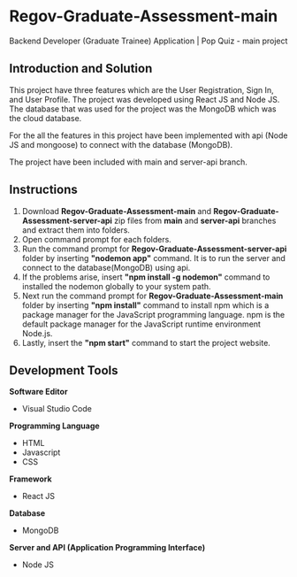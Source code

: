 # Regov-Graduate-Assessment-main 

Backend Developer (Graduate Trainee) Application | Pop Quiz - main project

## Introduction and Solution

This project have three features which are the User Registration, Sign In, and User Profile. The project was developed using React JS and Node JS. The database that was used for the project was the MongoDB which was the cloud database. 

For the all the features in this project have been implemented with api (Node JS and mongoose) to connect with the database (MongoDB).

The project have been included with main and server-api branch.

## Instructions

1. Download **Regov-Graduate-Assessment-main** and **Regov-Graduate-Assessment-server-api** zip files from **main** and **server-api** branches and extract them into folders.
2. Open command prompt for each folders.
3. Run the command prompt for **Regov-Graduate-Assessment-server-api** folder by inserting **"nodemon app"** command. It is to run the server and connect to the database(MongoDB) using api.
4. If the problems arise, insert **"npm install -g nodemon"** command to installed the nodemon globally to your system path.
5. Next run the command prompt for **Regov-Graduate-Assessment-main** folder by inserting **"npm install"** command to install npm which is a package manager for the JavaScript programming language. npm is the default package manager for the JavaScript runtime environment Node.js.
6. Lastly, insert the **"npm start"** command to start the project website.

## Development Tools 

**Software Editor** 
- Visual Studio Code

**Programming Language**
- HTML
- Javascript
- CSS

**Framework**
- React JS

**Database**
- MongoDB

**Server and API (Application Programming Interface)**
- Node JS 






